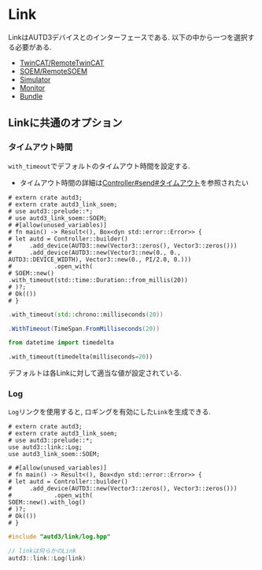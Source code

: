 # Link

LinkはAUTD3デバイスとのインターフェースである.
以下の中から一つを選択する必要がある.

- [TwinCAT/RemoteTwinCAT](./link/twincat.md)
- [SOEM/RemoteSOEM](./link/soem.md)
- [Simulator](./link/simulator.md)
- [Monitor](./link/monitor.md)
- [Bundle](./link/bundle.md)

## Linkに共通のオプション

### タイムアウト時間

`with_timeout`でデフォルトのタイムアウト時間を設定する.

* タイムアウト時間の詳細は[Controller#send#タイムアウト](./controller.md#%E3%82%BF%E3%82%A4%E3%83%A0%E3%82%A2%E3%82%A6%E3%83%88)を参照されたい

```rust,should_panic,edition2021
# extern crate autd3;
# extern crate autd3_link_soem;
# use autd3::prelude::*;
# use autd3_link_soem::SOEM;
# #[allow(unused_variables)]
# fn main() -> Result<(), Box<dyn std::error::Error>> {
# let autd = Controller::builder()
#     .add_device(AUTD3::new(Vector3::zeros(), Vector3::zeros()))
#     .add_device(AUTD3::new(Vector3::new(0., 0., AUTD3::DEVICE_WIDTH), Vector3::new(0., PI/2.0, 0.)))
#            .open_with(
# SOEM::new()
.with_timeout(std::time::Duration::from_millis(20))
# )?;
# Ok(())
# }
```

```cpp
.with_timeout(std::chrono::milliseconds(20))
```

```cs
.WithTimeout(TimeSpan.FromMilliseconds(20))
```

```python
from datetime import timedelta

.with_timeout(timedelta(milliseconds=20))
```

デフォルトは各Linkに対して適当な値が設定されている.


### Log

`Log`リンクを使用すると, ロギングを有効にした`Link`を生成できる.

```rust,should_panic,edition2021
# extern crate autd3;
# extern crate autd3_link_soem;
# use autd3::prelude::*;
use autd3::link::Log;
use autd3_link_soem::SOEM;

# #[allow(unused_variables)]
# fn main() -> Result<(), Box<dyn std::error::Error>> {
# let autd = Controller::builder()
#     .add_device(AUTD3::new(Vector3::zeros(), Vector3::zeros()))
#            .open_with(
SOEM::new().with_log()
# )?;
# Ok(())
# }
```

```cpp
#include "autd3/link/log.hpp"

// linkは何らかのLink
autd3::link::Log(link)
```
